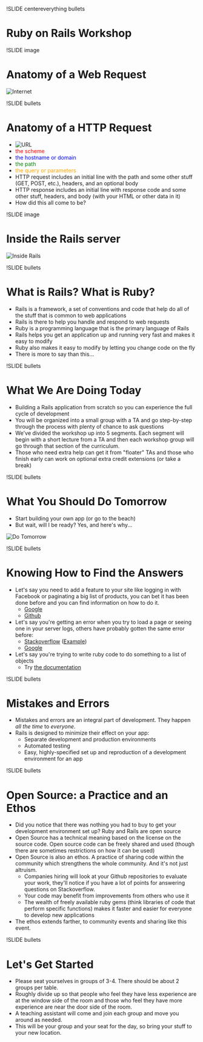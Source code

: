 !SLIDE centereverything bullets
# Ruby on Rails Workshop

!SLIDE image
# Anatomy of a Web Request
![Internet](/images/slides/internet.png)

!SLIDE bullets
# Anatomy of a HTTP Request
* ![URL](/images/slides/url.png)
* <span style="color:red">the scheme</span>
* <span style="color:blue">the hostname or domain</span>
* <span style="color:green">the path</span>
* <span style="color:orange">the query or parameters</span>
* HTTP request includes an initial line with the path and some other stuff (GET, POST, etc.), headers, and an optional body
* HTTP response includes an initial line with response code and some other stuff, headers, and body (with your HTML or other data in it)
* How did this all come to be?  

!SLIDE image
# Inside the Rails server
![Inside Rails](/images/slides/inside_rails.png)

!SLIDE bullets
# What is Rails?  What is Ruby?
* Rails is a framework, a set of conventions and code that help do all of the stuff that is common to web applications
* Rails is there to help you handle and respond to web requests
* Ruby is a programming language that is the primary language of Rails
* Rails helps you get an application up and running very fast and makes it easy to modify
* Ruby also makes it easy to modify by letting you change code on the fly
* There is more to say than this...

!SLIDE bullets
# What We Are Doing Today
* Building a Rails application from scratch so you can experience the full cycle of development
* You will be organized into a small group with a TA and go step-by-step through the process with plenty of chance to ask questions
* We've divided the workshop up into 5 segments.  Each segment will begin with a short lecture from a TA and then each workshop group will go through that section of the curriculum.
* Those who need extra help can get it from "floater" TAs and those who finish early can work on optional extra credit extensions (or take a break)

!SLIDE bullets
# What You Should Do Tomorrow
* Start building your own app (or go to the beach)
* But wait, will I be ready? Yes, and here's why...

![Do Tomorrow](/images/slides/do_tomorrow.png)

!SLIDE bullets
# Knowing How to Find the Answers
* Let's say you need to add a feature to your site like logging in with Facebook or paginating a big list of products, you can bet it has been done before and you can find information on how to do it. 
  * [Google](http://www.google.com)
  * [Github](http://www.github.com)
* Let's say you're getting an error when you try to load a page or seeing one in your server logs, others have probably gotten the same error before: 
  * [Stackoverflow](http://www.stackoverflow.com) ([Example](http://stackoverflow.com/questions/11996767/joining-2-elements-at-once))
  * [Google](http://www.google.com)
* Let's say you're trying to write ruby code to do something to a list of objects
  * Try [the documentation](http://api.rubyonrails.org/)

!SLIDE bullets
#  Mistakes and Errors
* Mistakes and errors are an integral part of development.  They happen *all the time* to *everyone*.
* Rails is designed to minimize their effect on your app:
  * Separate development and production environments
  * Automated testing
  * Easy, highly-specified set up and reproduction of a development environment for an app

!SLIDE bullets
# Open Source: a Practice and an Ethos
* Did you notice that there was nothing you had to buy to get your development environment set up?  Ruby and Rails are open source
* Open Source has a technical meaning based on the license on the source code.  Open source code can be freely shared and used (though there are sometimes restrictions on how it can be used)
* Open Source is also an ethos.  A practice of sharing code within the community which strengthens the whole community.  And it's not just altruism.  
  * Companies hiring will look at your Github repositories to evaluate your work, they'll notice if you have a lot of points for answering questions on Stackoverflow.
  * Your code may benefit from improvements from others who use it
  * The wealth of freely available ruby gems (think libraries of code that perform specific functions) makes it faster and easier for everyone to develop new applications
* The ethos extends farther, to community events and sharing like this event. 

!SLIDE bullets
# Let's Get Started
* Please seat yourselves in groups of 3-4.  There should be about 2 groups per table.  
* Roughly divide up so that people who feel they have less experience are at the window side of the room and those who feel they have more experience are near the door side of the room.  
* A teaching assistant will come and join each group and move you around as needed.  
* This will be your group and your seat for the day, so bring your stuff to your new location.  

